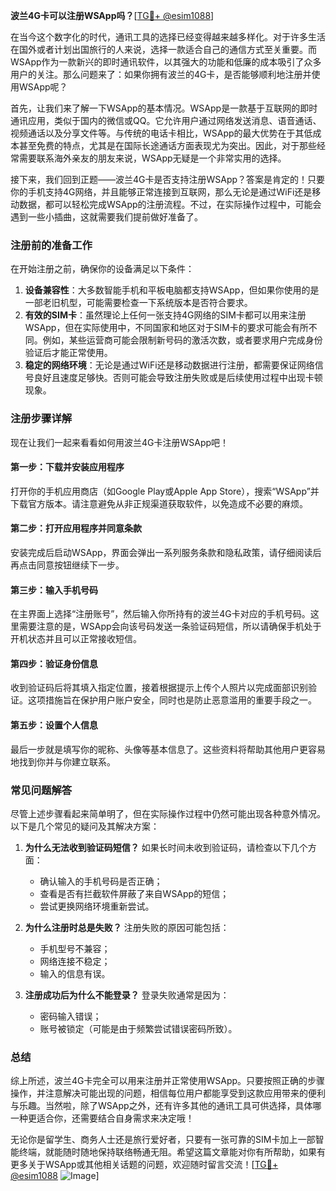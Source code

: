 **波兰4G卡可以注册WSApp吗？**[[TG💪+ @esim1088](https://t.me/s/esim1088)]

在当今这个数字化的时代，通讯工具的选择已经变得越来越多样化。对于许多生活在国外或者计划出国旅行的人来说，选择一款适合自己的通信方式至关重要。而WSApp作为一款新兴的即时通讯软件，以其强大的功能和低廉的成本吸引了众多用户的关注。那么问题来了：如果你拥有波兰的4G卡，是否能够顺利地注册并使用WSApp呢？

首先，让我们来了解一下WSApp的基本情况。WSApp是一款基于互联网的即时通讯应用，类似于国内的微信或QQ。它允许用户通过网络发送消息、语音通话、视频通话以及分享文件等。与传统的电话卡相比，WSApp的最大优势在于其低成本甚至免费的特点，尤其是在国际长途通话方面表现尤为突出。因此，对于那些经常需要联系海外亲友的朋友来说，WSApp无疑是一个非常实用的选择。

接下来，我们回到正题——波兰4G卡是否支持注册WSApp？答案是肯定的！只要你的手机支持4G网络，并且能够正常连接到互联网，那么无论是通过WiFi还是移动数据，都可以轻松完成WSApp的注册流程。不过，在实际操作过程中，可能会遇到一些小插曲，这就需要我们提前做好准备了。

### 注册前的准备工作

在开始注册之前，确保你的设备满足以下条件：

1. **设备兼容性**：大多数智能手机和平板电脑都支持WSApp，但如果你使用的是一部老旧机型，可能需要检查一下系统版本是否符合要求。
2. **有效的SIM卡**：虽然理论上任何一张支持4G网络的SIM卡都可以用来注册WSApp，但在实际使用中，不同国家和地区对于SIM卡的要求可能会有所不同。例如，某些运营商可能会限制新号码的激活次数，或者要求用户完成身份验证后才能正常使用。
3. **稳定的网络环境**：无论是通过WiFi还是移动数据进行注册，都需要保证网络信号良好且速度足够快。否则可能会导致注册失败或是后续使用过程中出现卡顿现象。

### 注册步骤详解

现在让我们一起来看看如何用波兰4G卡注册WSApp吧！

#### 第一步：下载并安装应用程序
打开你的手机应用商店（如Google Play或Apple App Store），搜索“WSApp”并下载官方版本。请注意避免从非正规渠道获取软件，以免造成不必要的麻烦。

#### 第二步：打开应用程序并同意条款
安装完成后启动WSApp，界面会弹出一系列服务条款和隐私政策，请仔细阅读后再点击同意按钮继续下一步。

#### 第三步：输入手机号码
在主界面上选择“注册账号”，然后输入你所持有的波兰4G卡对应的手机号码。这里需要注意的是，WSApp会向该号码发送一条验证码短信，所以请确保手机处于开机状态并且可以正常接收短信。

#### 第四步：验证身份信息
收到验证码后将其填入指定位置，接着根据提示上传个人照片以完成面部识别验证。这项措施旨在保护用户账户安全，同时也是防止恶意滥用的重要手段之一。

#### 第五步：设置个人信息
最后一步就是填写你的昵称、头像等基本信息了。这些资料将帮助其他用户更容易地找到你并与你建立联系。

### 常见问题解答

尽管上述步骤看起来简单明了，但在实际操作过程中仍然可能出现各种意外情况。以下是几个常见的疑问及其解决方案：

1. **为什么无法收到验证码短信？**
   如果长时间未收到验证码，请检查以下几个方面：
   - 确认输入的手机号码是否正确；
   - 查看是否有拦截软件屏蔽了来自WSApp的短信；
   - 尝试更换网络环境重新尝试。

2. **为什么注册时总是失败？**
   注册失败的原因可能包括：
   - 手机型号不兼容；
   - 网络连接不稳定；
   - 输入的信息有误。

3. **注册成功后为什么不能登录？**
   登录失败通常是因为：
   - 密码输入错误；
   - 账号被锁定（可能是由于频繁尝试错误密码所致）。

### 总结

综上所述，波兰4G卡完全可以用来注册并正常使用WSApp。只要按照正确的步骤操作，并注意解决可能出现的问题，相信每位用户都能享受到这款应用带来的便利与乐趣。当然啦，除了WSApp之外，还有许多其他的通讯工具可供选择，具体哪一种更适合你，还需要结合自身需求来决定哦！

无论你是留学生、商务人士还是旅行爱好者，只要有一张可靠的SIM卡加上一部智能终端，就能随时随地保持联络畅通无阻。希望这篇文章能对你有所帮助，如果有更多关于WSApp或其他相关话题的问题，欢迎随时留言交流！[[TG💪+ @esim1088](https://t.me/s/esim1088) ![Image](https://i.postimg.cc/4NQfJmqS/Snipaste-2025-05-13-00-14-12.png)]